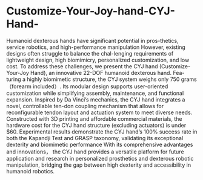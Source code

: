 # Customize-Your-Joy-hand-CYJ-Hand-
Humanoid dexterous hands have significant potential in pros-thetics, service robotics, and high-performance manipulation However, existing designs often struggle to balance the chal-lenging requirements of lightweight design, high biomimicry, personalized customization, and low cost. To address these challenges, we present the CYJ hand (Customize-Your-Joy Hand), an innovative 22-DOF humanoid dexterous hand. Fea-turing a highly biomimetic structure, the CYJ system weighs only 750 grams（forearm included）. Its modular design supports user-oriented customization while simplifying assembly, maintenance, and functional expansion. Inspired by Da Vinci’s mechanics, the CYJ hand integrates a novel, controllable ten-don coupling mechanism that allows for reconfigurable tendon layout and actuation system to meet diverse needs. Constructed with 3D printing and affordable commercial materials, the hardware cost for the CYJ hand structure (excluding actuators) is under $60.  Experimental results demonstrate the CYJ hand’s 100% success rate in both the Kapandji Test and GRASP taxonomy, validating its exceptional dexterity and biomimetic performance With its comprehensive advantages and innovations， the CYJ hand provides a versatile platform for future application and research in personalized prosthetics and dexterous robotic manipulation, bridging the gap between high dexterity and accessibility in humanoid robotics. 
